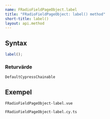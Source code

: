 ```yaml
---
name: FRadioFieldPageObject.label
title: "FRadioFieldPageObject: label() method"
short-title: label()
layout: api.method
---
```


## Syntax

```ts nocompile nolint
label();
```

### Returvärde

`DefaultCypressChainable`

## Exempel

```import static
FRadioFieldPageObject-label.vue
```

```import
FRadioFieldPageObject-label.cy.ts
```
